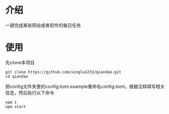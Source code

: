 # 介绍
一键完成某些网站或者软件的每日任务

# 使用

先clone本项目
```shell
git clone https://github.com/xingluo233/qiandao.git
cd qiandao
```

把config文件夹里的config.toml.example重命名config.toml，根据注释填写相关信息，然后执行以下命令
```shell
npm i
npm start
```